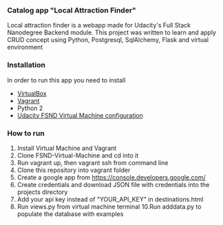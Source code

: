 ### Catalog app "Local Attraction Finder"

Local attraction finder is a webapp made for Udacity's Full Stack Nanodegree Backend module. This project was written to learn and apply CRUD concept using Python, Postgresql, SqlAlchemy, Flask and virtual environment

### Installation
In order to run this app you need to install 

+ [VirtualBox](https://www.virtualbox.org/wiki/Downloads)
+ [Vagrant](https://www.vagrantup.com/)
+ Python 2
+ [Udacity FSND Virtual Machine configuration](https://github.com/udacity/fullstack-nanodegree-vm)



### How to run
1. Install Virtual Machine and Vagrant
2. Clone FSND-Virtual-Machine and cd into it
3. Run vagrant up, then vagrant ssh from command line
4. Clone this repository into vagrant folder 
6. Create a google app from https://console.developers.google.com/ 
7. Create credentials and download JSON file with credentials into the      projects directory
8. Add your api key instead of "YOUR_API_KEY" in destinations.html 
9. Run views.py from virtual machine terminal
10.Run adddata.py to populate the database with examples


